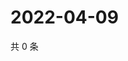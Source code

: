 # 2022-04-09

共 0 条

<!-- BEGIN WEIBO -->
<!-- 最后更新时间 Sat Apr 09 2022 14:01:15 GMT+0800 (China Standard Time) -->

<!-- END WEIBO -->
